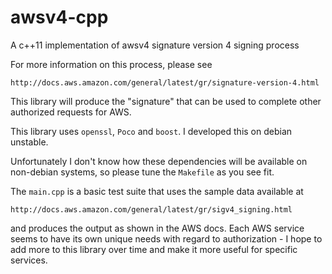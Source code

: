 awsv4-cpp
=========

A c++11 implementation of awsv4 signature version 4 signing process

For more information on this process, please see 

    http://docs.aws.amazon.com/general/latest/gr/signature-version-4.html

This library will produce the "signature" that can be used to complete other 
authorized requests for AWS.

This library uses `openssl`, `Poco` and `boost`. I developed this on debian unstable.

Unfortunately I don't know how these dependencies will be available on non-debian
systems, so please tune the `Makefile` as you see fit.

The `main.cpp` is a basic test suite that uses the sample data available at 

    http://docs.aws.amazon.com/general/latest/gr/sigv4_signing.html

and produces the output as shown in the AWS docs. Each AWS service seems
to have its own unique needs with regard to authorization - I hope to 
add more to this library over time and make it more useful for specific 
services.
